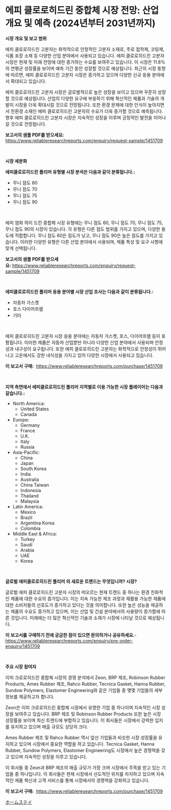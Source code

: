 <p><h1>에피 클로로히드린 중합체 시장 전망: 산업 개요 및 예측 (2024년부터 2031년까지)</h1></p><p><strong>시장 개요 및 보고 범위</strong></p>
<p><p>에피 클로로히드린 고분자는 화학적으로 안정적인 고분자 소재로, 주로 접착제, 코팅제, 식품 포장 소재 등 다양한 산업 분야에서 사용되고 있습니다. 에피 클로로히드린 고분자 시장은 현재 및 미래 전망에 대한 증가하는 수요를 보여주고 있습니다. 이 시장은 11.8%의 연평균 성장률을 보이며 예측 기간 동안 성장할 것으로 예상됩니다. 최근의 시장 동향에 따르면, 에피 클로로히드린 고분자 시장은 증가하고 있으며 다양한 신규 응용 분야에서 확대되고 있습니다.</p><p>에피 클로로히드린 고분자 시장은 글로벌적으로 높은 성장을 보이고 있으며 꾸준히 성장할 것으로 예상됩니다. 산업의 다양한 요구에 부응하기 위해 혁신적인 제품과 기술의 개발이 시장을 더욱 확대시킬 것으로 전망됩니다. 또한 환경 문제에 대한 인식이 높아지면서 친환경 소재인 에피 클로로히드린 고분자의 수요가 더욱 증가할 것으로 예측됩니다. 향후 에피 클로로히드린 고분자 시장은 지속적인 성장을 이루며 긍정적인 발전을 이어나갈 것으로 전망됩니다.</p></p>
<p><strong>보고서의 샘플 PDF를 받으세요:</strong> <a href="https://www.reliableresearchreports.com/enquiry/request-sample/1451709">https://www.reliableresearchreports.com/enquiry/request-sample/1451709</a></p>
<p>&nbsp;</p>
<p><strong>시장 세분화</strong></p>
<p><strong>에피클로로히드린 폴리머 유형별 시장 분석은 다음과 같이 분류됩니다.:</strong></p>
<p><ul><li>무니 점도 60</li><li>무니 점도 70</li><li>무니 점도 75</li><li>무니 점도 90</li></ul></p>
<p>&nbsp;</p>
<p><p>에피 염화 하이 드린 중합체 시장 유형에는 무니 점도 60, 무니 점도 70, 무니 점도 75, 무니 점도 90의 시장이 있습니다. 각 유형은 다른 점도 범위를 가지고 있으며, 다양한 용도에 적합합니다. 무니 점도 60은 점도가 낮고, 무니 점도 90은 높은 점도를 가지고 있습니다. 이러한 다양한 유형은 다른 산업 분야에서 사용되며, 제품 특성 및 요구 사항에 맞게 선택됩니다.</p></p>
<p><strong>보고서의 샘플 PDF를 받으세요:</strong>&nbsp;<a href="https://www.reliableresearchreports.com/enquiry/request-sample/1451709">https://www.reliableresearchreports.com/enquiry/request-sample/1451709</a></p>
<p>&nbsp;</p>
<p><strong> 에피클로로히드린 폴리머 응용 분야별 시장 산업 조사는 다음과 같이 분류됩니다.:</strong></p>
<p><ul><li>자동차 가스켓</li><li>호스 다이어프램</li><li>기타</li></ul></p>
<p>&nbsp;</p>
<p><p>에피 클로로히드린 고분자 시장 응용 분야에는 자동차 가스켓, 호스, 다이어프램 등이 포함됩니다. 이러한 제품은 자동차 산업뿐만 아니라 다양한 산업 분야에서 사용되며 안정성과 내구성이 요구됩니다. 또한 에피 클로로히드린 고분자는 화학적으로 안정성이 뛰어나고 고온에서도 강한 내식성을 가지고 있어 다양한 시장에서 사용되고 있습니다.</p></p>
<p><strong>이 보고서 구매:</strong>&nbsp; <a href="https://www.reliableresearchreports.com/purchase/1451709">https://www.reliableresearchreports.com/purchase/1451709</a></p>
<p>&nbsp;</p>
<p><strong>지역 측면에서 에피클로로히드린 폴리머 지역별로 이용 가능한 시장 플레이어는 다음과 같습니다.:</strong></p>
<p><ul>
    <li>
        North America:
        <ul>
            <li>United States</li>
            <li>Canada</li>
        </ul>
    </li>
    <li>
        Europe:
        <ul>
            <li>Germany</li>
            <li>France</li>
            <li>U.K.</li>
            <li>Italy</li>
            <li>Russia</li>
        </ul>
    </li>
    <li>
        Asia-Pacific:
        <ul>
            <li>China</li>
            <li>Japan</li>
            <li>South Korea</li>
            <li>India</li>
            <li>Australia</li>
            <li>China Taiwan</li>
            <li>Indonesia</li>
            <li>Thailand</li>
            <li>Malaysia</li>
        </ul>
    </li>
    <li>
        Latin America:
        <ul>
            <li>Mexico</li>
            <li>Brazil</li>
            <li>Argentina Korea</li>
            <li>Colombia</li>
        </ul>
    </li>
    <li>
        Middle East & Africa:
        <ul>
            <li>Turkey</li>
            <li>Saudi</li>
            <li>Arabia</li>
            <li>UAE</li>
            <li>Korea</li>
        </ul>
    </li>
    </ul></p>
<p>&nbsp;</p>
<p><strong>글로벌 에피클로로히드린 폴리머 의 새로운 트렌드는 무엇입니까? 시장?</strong></p>
<p><p>글로벌 에피 클로로히드린 고분자 시장의 떠오르는 현재 트렌드 중 하나는 환경 친화적인 제품에 대한 수요의 증가입니다. 이는 지속 가능한 제조 과정과 재활용 가능한 제품에 대한 소비자들의 선호도가 증가하고 있다는 것을 의미합니다. 또한 높은 성능을 제공하는 제품의 수요도 증가하고 있으며, 이는 산업 및 건설 분야에서의 사용량이 증가함에 따른 것입니다. 미래에는 더 많은 혁신적인 기술과 소재가 시장에 나타날 것으로 예상됩니다.</p></p>
<p><strong>이 보고서를 구매하기 전에 궁금한 점이 있으면 문의하거나 공유하세요.</strong>- <a href="https://www.reliableresearchreports.com/enquiry/pre-order-enquiry/1451709">https://www.reliableresearchreports.com/enquiry/pre-order-enquiry/1451709</a></p>
<p>&nbsp;</p>
<p><strong>주요 시장 참여자</strong></p>
<p><p>이피 크로로히드린 중합체 시장의 경쟁 분석에서 Zeon, BRP 제조, Robinson Rubber Products, Ames Rubber 제조, Rahco Rubber, Tecnica Gasket, Hanna Rubber, Sundow Polymers, Elastomer Engineering와 같은 기업들 중 몇몇 기업들의 세부 정보를 제공하고자 합니다.</p><p>Zeon은 이피 크로로히드린 중합체 시장에서 유명한 기업 중 하나이며 지속적인 시장 성장을 보여주고 있습니다. BRP 제조 및 Robinson Rubber Products 또한 높은 시장 성장률을 보이며 최신 트렌드에 부합하고 있습니다. 이 회사들은 시장에서 강력한 입지를 유지하고 있으며 매출 규모도 상당히 크다.</p><p>Ames Rubber 제조 및 Rahco Rubber 역시 앞선 기업들과 비슷한 시장 성장률을 유지하고 있으며 시장에서 중요한 역할을 하고 있습니다. Tecnica Gasket, Hanna Rubber, Sundow Polymers, Elastomer Engineering도 시장에서 높은 경쟁력을 갖고 있으며 지속적인 성장을 이루고 있습니다.</p><p>이 회사들 중 Zeon과 BRP 제조의 매출 규모가 가장 크며 시장에서 주목을 받고 있는 기업들 중 하나입니다. 이 회사들은 현재 시장에서 선도적인 위치를 차지하고 있으며 지속적인 제품 혁신과 고객 서비스를 통해 시장에서의 경쟁력을 강화하고 있습니다.</p></p>
<p><strong>이 보고서 구매:</strong>&nbsp;&nbsp;<a href="https://www.reliableresearchreports.com/purchase/1451709">https://www.reliableresearchreports.com/purchase/1451709</a></p>
<p><p><a href="https://github.com/one-cool-chick/Market-Research-Report-List-1/blob/main/684052813201.md">ホームステイ</a></p></p>
